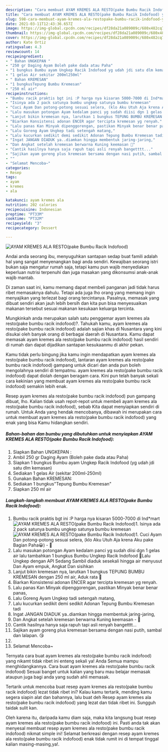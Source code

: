```yaml
---
description: "Cara membuat AYAM KREMES ALA RESTO(pake Bumbu Racik Indofood) yang enak Untuk Jualan"
title: "Cara membuat AYAM KREMES ALA RESTO(pake Bumbu Racik Indofood) yang enak Untuk Jualan"
slug: 598-cara-membuat-ayam-kremes-ala-restopake-bumbu-racik-indofood-yang-enak-untuk-jualan
date: 2021-03-11T12:43:36.657Z
image: https://img-global.cpcdn.com/recipes/df28da21a089009c/680x482cq70/ayam-kremes-ala-restopake-bumbu-racik-indofood-foto-resep-utama.jpg
thumbnail: https://img-global.cpcdn.com/recipes/df28da21a089009c/680x482cq70/ayam-kremes-ala-restopake-bumbu-racik-indofood-foto-resep-utama.jpg
cover: https://img-global.cpcdn.com/recipes/df28da21a089009c/680x482cq70/ayam-kremes-ala-restopake-bumbu-racik-indofood-foto-resep-utama.jpg
author: Kate Ortiz
ratingvalue: 4.3
reviewcount: 14
recipeingredient:
- " Bahan UNGKEPAN "
- "250 gr Daging Ayam Boleh pake dada atau Paha"
- "1 bungkus Bumbu ayam Ungkep Racik Indofood yg udah jdi satu dlm kemasan"
- "1 gelas Air sekitar 200ml250ml"
- " Bahan KREMESAN"
- "1 bungkusTepung Bumbu Kremesan"
- "250 ml air"
recipeinstructions:
- "Bumbu racik praktis bgt ini :P harga nya kisaran 5000-7000 di Ind*mart"
- "Isinya ada 2 pack satunya bumbu ungkep satunya bumbu kremesan"
- "Cuci Ayam Dan potong-potong sesuai selera, (klo Aku Utuh Aja krena Aku pake Bagian Paha😀) 🍗"
- "Lalu masukan potongan Ayam kedalam panci yg sudah diisi dgn 1 gelas air lalu tambahkan 1 bungkus Bumbu Ungkep Racik Indofood 🍗Lalu Ungkep dengan API Sedang Sambil diaduk sesekali hingga air menyusut Dan Ayam empuk, Angkat Dan sisihkan"
- "Lanjut bikin kremesan nya, larutkan 1 bungkus TEPUNG BUMBU KREMESAN dengan 250 ml air, Aduk rata 🍗"
- "Biarkan Konsistensi adonan ENCER agar tercipta kremesan yg renyah."
- "Lalu panas Kan Minyak dipenggorengan, pastikan Minyak benar benar panas,"
- "Lalu Goreng Ayam Ungkep tadi setengah matang,"
- "Lalu kucurkan sedikit demi sedikit Adonan Tepung Bumbu Kremesan tadi"
- "Ingat JANGAN DIADUK ya..diamkan hingga membentuk jaring-jaring,"
- "Dan Angkat setelah kremesan berwarna Kuning keemasan 🍗"
- "Cantik hasilnya hanya saja rapuh tapi asli renyah bangetttt..."
- "Sajikan ayam goreng plus kremesan bersama dengan nasi putih, sambal dan lalapan. 😘"
- ""
- "Selamat Mencoba~"
categories:
- Resep
tags:
- ayam
- kremes
- ala

katakunci: ayam kremes ala 
nutrition: 202 calories
recipecuisine: Indonesian
preptime: "PT33M"
cooktime: "PT32M"
recipeyield: "3"
recipecategory: Dessert

---
```



![AYAM KREMES ALA RESTO(pake Bumbu Racik Indofood)](https://img-global.cpcdn.com/recipes/df28da21a089009c/680x482cq70/ayam-kremes-ala-restopake-bumbu-racik-indofood-foto-resep-utama.jpg)

Andai anda seorang ibu, menyuguhkan santapan sedap buat famili adalah hal yang sangat menyenangkan bagi anda sendiri. Kewajiban seorang istri bukan saja mengatur rumah saja, tetapi kamu pun wajib menyediakan keperluan nutrisi terpenuhi dan juga masakan yang dikonsumsi anak-anak wajib mantab.

Di zaman  saat ini, kamu memang dapat membeli panganan jadi tidak harus ribet memasaknya dahulu. Tetapi ada juga lho orang yang memang ingin menyajikan yang terlezat bagi orang tercintanya. Pasalnya, memasak yang dibuat sendiri akan jauh lebih bersih dan kita pun bisa menyesuaikan makanan tersebut sesuai makanan kesukaan keluarga tercinta. 



Mungkinkah anda merupakan salah satu penggemar ayam kremes ala resto(pake bumbu racik indofood)?. Tahukah kamu, ayam kremes ala resto(pake bumbu racik indofood) adalah sajian khas di Nusantara yang kini disukai oleh banyak orang di berbagai daerah di Nusantara. Kamu dapat memasak ayam kremes ala resto(pake bumbu racik indofood) hasil sendiri di rumah dan dapat dijadikan santapan kesukaanmu di akhir pekan.

Kamu tidak perlu bingung jika kamu ingin mendapatkan ayam kremes ala resto(pake bumbu racik indofood), lantaran ayam kremes ala resto(pake bumbu racik indofood) gampang untuk dicari dan anda pun boleh mengolahnya sendiri di tempatmu. ayam kremes ala resto(pake bumbu racik indofood) dapat diolah dengan beragam cara. Kini pun telah banyak sekali cara kekinian yang membuat ayam kremes ala resto(pake bumbu racik indofood) semakin lebih enak.

Resep ayam kremes ala resto(pake bumbu racik indofood) pun gampang dibuat, lho. Kalian tidak usah repot-repot untuk membeli ayam kremes ala resto(pake bumbu racik indofood), sebab Kita dapat menyiapkan sendiri di rumah. Untuk Anda yang hendak mencobanya, dibawah ini merupakan cara untuk membuat ayam kremes ala resto(pake bumbu racik indofood) yang enak yang bisa Kamu hidangkan sendiri.

<!--inarticleads1-->

##### Bahan-bahan dan bumbu yang dibutuhkan untuk menyiapkan AYAM KREMES ALA RESTO(pake Bumbu Racik Indofood):

1. Siapkan  Bahan UNGKEPAN :
1. Ambil 250 gr Daging Ayam (Boleh pake dada atau Paha)
1. Siapkan 1 bungkus Bumbu ayam Ungkep Racik Indofood (yg udah jdi satu dlm kemasan)
1. Sediakan 1 gelas Air (sekitar 200ml-250ml)
1. Gunakan  Bahan KREMESAN:
1. Sediakan 1 bungkus&#34;Tepung Bumbu Kremesan&#34;
1. Siapkan 250 ml air




<!--inarticleads2-->

##### Langkah-langkah membuat AYAM KREMES ALA RESTO(pake Bumbu Racik Indofood):

1. Bumbu racik praktis bgt ini :P harga nya kisaran 5000-7000 di Ind*mart
<img src="https://img-global.cpcdn.com/steps/267e76c52cfa7310/160x128cq70/ayam-kremes-ala-restopake-bumbu-racik-indofood-langkah-memasak-1-foto.jpg" alt="AYAM KREMES ALA RESTO(pake Bumbu Racik Indofood)">1. Isinya ada 2 pack satunya bumbu ungkep satunya bumbu kremesan
<img src="https://img-global.cpcdn.com/steps/9b179b92644a55e5/160x128cq70/ayam-kremes-ala-restopake-bumbu-racik-indofood-langkah-memasak-2-foto.jpg" alt="AYAM KREMES ALA RESTO(pake Bumbu Racik Indofood)">1. Cuci Ayam Dan potong-potong sesuai selera, (klo Aku Utuh Aja krena Aku pake Bagian Paha😀) - 🍗
1. Lalu masukan potongan Ayam kedalam panci yg sudah diisi dgn 1 gelas air lalu tambahkan 1 bungkus Bumbu Ungkep Racik Indofood 🍗Lalu Ungkep dengan API Sedang Sambil diaduk sesekali hingga air menyusut Dan Ayam empuk, Angkat Dan sisihkan
1. Lanjut bikin kremesan nya, larutkan 1 bungkus TEPUNG BUMBU KREMESAN dengan 250 ml air, Aduk rata 🍗
1. Biarkan Konsistensi adonan ENCER agar tercipta kremesan yg renyah.
1. Lalu panas Kan Minyak dipenggorengan, pastikan Minyak benar benar panas,
1. Lalu Goreng Ayam Ungkep tadi setengah matang,
1. Lalu kucurkan sedikit demi sedikit Adonan Tepung Bumbu Kremesan tadi
1. Ingat JANGAN DIADUK ya..diamkan hingga membentuk jaring-jaring,
1. Dan Angkat setelah kremesan berwarna Kuning keemasan - 🍗
1. Cantik hasilnya hanya saja rapuh tapi asli renyah bangetttt...
1. Sajikan ayam goreng plus kremesan bersama dengan nasi putih, sambal dan lalapan. 😘
1. 
1. Selamat Mencoba~




Ternyata cara buat ayam kremes ala resto(pake bumbu racik indofood) yang nikamt tidak ribet ini enteng sekali ya! Anda Semua mampu menghidangkannya. Cara buat ayam kremes ala resto(pake bumbu racik indofood) Sesuai banget untuk kalian yang baru mau belajar memasak ataupun juga bagi anda yang sudah ahli memasak.

Tertarik untuk mencoba buat resep ayam kremes ala resto(pake bumbu racik indofood) lezat tidak ribet ini? Kalau kamu tertarik, mending kamu segera siapin alat dan bahannya, lalu buat deh Resep ayam kremes ala resto(pake bumbu racik indofood) yang lezat dan tidak ribet ini. Sungguh taidak sulit kan. 

Oleh karena itu, daripada kamu diam saja, maka kita langsung buat resep ayam kremes ala resto(pake bumbu racik indofood) ini. Pasti anda tak akan menyesal membuat resep ayam kremes ala resto(pake bumbu racik indofood) nikmat simple ini! Selamat berkreasi dengan resep ayam kremes ala resto(pake bumbu racik indofood) enak tidak rumit ini di tempat tinggal kalian masing-masing,ya!.


